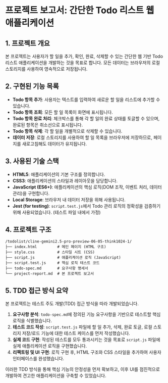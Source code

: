 # 프로젝트 보고서: 간단한 Todo 리스트 웹 애플리케이션

## 1. 프로젝트 개요
본 프로젝트는 사용자가 할 일을 추가, 확인, 완료, 삭제할 수 있는 간단한 웹 기반 Todo 리스트 애플리케이션을 개발하는 것을 목표로 합니다. 모든 데이터는 브라우저의 로컬 스토리지를 사용하여 영속적으로 저장됩니다.

## 2. 구현된 기능 목록
*   **Todo 항목 추가**: 사용자는 텍스트를 입력하여 새로운 할 일을 리스트에 추가할 수 있습니다.
*   **Todo 항목 조회**: 모든 할 일 목록이 화면에 표시됩니다.
*   **Todo 항목 완료 처리**: 체크박스를 통해 각 할 일의 완료 상태를 토글할 수 있으며, 완료된 항목은 취소선으로 표시됩니다.
*   **Todo 항목 삭제**: 각 할 일을 개별적으로 삭제할 수 있습니다.
*   **데이터 저장**: 로컬 스토리지를 사용하여 할 일 목록을 브라우저에 저장하므로, 페이지를 새로고침해도 데이터가 유지됩니다.

## 3. 사용된 기술 스택
*   **HTML5**: 애플리케이션의 기본 구조를 정의합니다.
*   **CSS3**: 애플리케이션의 스타일과 레이아웃을 담당합니다.
*   **JavaScript (ES6+)**: 애플리케이션의 핵심 로직(DOM 조작, 이벤트 처리, 데이터 관리)을 구현합니다.
*   **Local Storage**: 브라우저 내 데이터 저장을 위해 사용됩니다.
*   **Jest (for testing)**: `script.test.js`에서 Todo 관리 로직의 정확성을 검증하기 위해 사용되었습니다. (테스트 파일 내에서 가정)

## 4. 프로젝트 구조
```
/todolist/cline-gemini2.5-pro-preview-06-05-think1024-1/
├── index.html         # 메인 페이지 (HTML 구조)
├── style.css          # 스타일 시트 (CSS)
├── script.js          # 애플리케이션 로직 (JavaScript)
├── script.test.js     # 핵심 로직 테스트 코드
├── todo-spec.md       # 요구사항 명세서
└── project-report.md  # 본 프로젝트 보고서
```

## 5. TDD 접근 방식 요약
본 프로젝트는 테스트 주도 개발(TDD) 접근 방식을 따라 개발되었습니다.

1.  **요구사항 분석**: `todo-spec.md`에 정의된 기능 요구사항을 기반으로 테스트할 핵심 로직을 식별했습니다.
2.  **테스트 코드 작성**: `script.test.js` 파일에 할 일 추가, 삭제, 완료 토글, 로컬 스토리지 저장/로드 기능에 대한 테스트 케이스를 먼저 작성했습니다.
3.  **실제 코드 구현**: 작성된 테스트를 모두 통과시키는 것을 목표로 `script.js` 파일에 실제 애플리케이션 로직을 구현했습니다.
4.  **리팩토링 및 UI 구현**: 로직 구현 후, HTML 구조와 CSS 스타일을 추가하여 사용자 인터페이스를 완성했습니다.

이러한 TDD 방식을 통해 핵심 기능의 안정성을 먼저 확보하고, 이후 UI를 점진적으로 개발하여 견고한 애플리케이션을 구축할 수 있었습니다.
